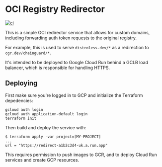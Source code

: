 # OCI Registry Redirector

[![ci](https://github.com/appscodelabs/registry-redirect/actions/workflows/ci.yaml/badge.svg)](https://github.com/appscodelabs/registry-redirect/actions/workflows/ci.yaml)

This is a simple OCI redirector service that allows for custom domains, including forwarding auth token requests to the original registry.

For example, this is used to serve `distroless.dev/*` as a redirection to `cgr.dev/chainguard/*`.

It's intended to be deployed to Google Cloud Run behind a GCLB load balancer, which is responsible for handling HTTPS.

## Deploying

First make sure you're logged in to GCP and initialize the Terraform depedencies:

```
gcloud auth login
gcloud auth application-default login
terraform init
```

Then build and deploy the service with:

```
$ terraform apply -var project=[MY-PROJECT]
...
url = "https://redirect-a1b2c3d4-uk.a.run.app"
```

This requires permission to push images to GCR, and to deploy Cloud Run services and create GCP resources.
